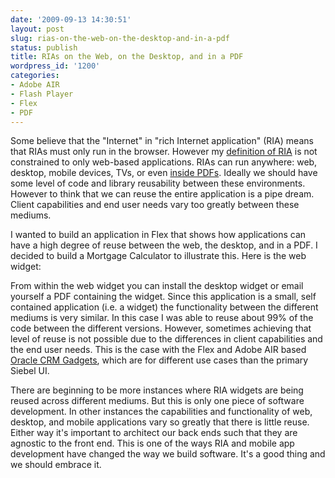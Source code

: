 ```yaml
---
date: '2009-09-13 14:30:51'
layout: post
slug: rias-on-the-web-on-the-desktop-and-in-a-pdf
status: publish
title: RIAs on the Web, on the Desktop, and in a PDF
wordpress_id: '1200'
categories:
- Adobe AIR
- Flash Player
- Flex
- PDF
---
```


Some believe that the "Internet" in "rich Internet application" (RIA) means that RIAs must only run in the browser.  However my [definition of RIA](http://www.jamesward.com/blog/2007/10/17/what-is-a-rich-internet-application/) is not constrained to only web-based applications.  RIAs can run anywhere: web, desktop, mobile devices, TVs, or even [inside PDFs](http://www.jamesward.com/blog/2008/11/05/portable-rias-flex-apps-in-pdfs/).  Ideally we should have some level of code and library reusability between these environments.  However to think that we can reuse the entire application is a pipe dream.  Client capabilities and end user needs vary too greatly between these mediums.

I wanted to build an application in Flex that shows how applications can have a high degree of reuse between the web, the desktop, and in a PDF.  I decided to build a Mortgage Calculator to illustrate this.  Here is the web widget:


From within the web widget you can install the desktop widget or email yourself a PDF containing the widget.  Since this application is a small, self contained application (i.e. a widget) the functionality between the different mediums is very similar.  In this case I was able to reuse about 99% of the code between the different versions.  However, sometimes achieving that level of reuse is not possible due to the differences in client capabilities and the end user needs.  This is the case with the Flex and Adobe AIR based [Oracle CRM Gadgets](http://www.oracle.com/applications/crm/siebel/crm-gadgets.html), which are for different use cases than the primary Siebel UI.

There are beginning to be more instances where RIA widgets are being reused across different mediums.  But this is only one piece of software development.  In other instances the capabilities and functionality of web, desktop, and mobile applications vary so greatly that there is little reuse.  Either way it's important to architect our back ends such that they are agnostic to the front end.  This is one of the ways RIA and mobile app development have changed the way we build software.  It's a good thing and we should embrace it.

